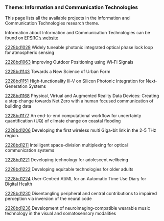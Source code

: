 ### Theme: Information and Communication Technologies

This page lists all the available projects in the Information and Communication Technologies research theme.

Information about Information and Communication Technologies can be found on [EPSRC’s website](https://www.ukri.org/what-we-offer/browse-our-areas-of-investment-and-support/information-and-communication-technologies-theme/)

[2228bd1028](../projects/2228bd1028.md) Widely tuneable photonic integrated optical phase lock loop for atmospheric sensing

[2228bd1063](../projects/2228bd1063.md) Improving Outdoor Positioning using Wi-Fi Signals

[2228bd1143](../projects/2228bd1143.md) Towards a New Science of Urban Form

[2228bd1151](../projects/2228bd1151.md) High‐functionality III‐V on Silicon Photonic Integration for Next‐Generation Systems

[2228bd1168](../projects/2228bd1168.md) Physical, Virtual and Augmented Reality Data Devices: Creating a step change towards Net Zero with a human focused communication of building data

[2228bd1177](../projects/2228bd1177.md) An end-to-end computational workflow for uncertainty quantification (UQ) of climate change on coastal flooding

[2228bd1206](../projects/2228bd1206.md) Developing the first wireless multi Giga-bit link in the 2-5 THz region.

[2228bd1211](../projects/2228bd1211.md) Intelligent space-division multiplexing for optical communication systems

[2228bd1221](../projects/2228bd1221.md) Developing technology for adolescent wellbeing

[2228bd1222](../projects/2228bd1222.md) Developing equitable technologies for older adults

[2228bd1224](../projects/2228bd1224.md) User-Centred AI/ML for an Automatic Time Use Diary for Digital Health

[2228bd1230](../projects/2228bd1230.md) Disentangling peripheral and central contributions to impaired perception via inversion of the neural code

[2228bd1236](../projects/2228bd1236.md) Development of neuroimaging-compatible wearable music technology in the visual and somatosensory modalities
